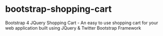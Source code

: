 # bootstrap-shopping-cart
Bootstrap 4 JQuery Shopping Cart - An easy to use shopping cart for your web application built using JQuery &amp; Twitter Bootstrap Framework
